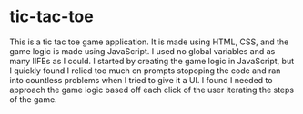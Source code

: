 # tic-tac-toe
This is a tic tac toe game application. It is made using HTML, CSS,
and the game logic is made using JavaScript. I used no global variables and 
as many IIFEs as I could. I started by creating the game logic in JavaScript, but 
I quickly found I relied too much on prompts stopoping the code and ran into countless
problems when I tried to give it a UI. I found I needed to approach the game logic based
off each click of the user iterating the steps of the game.